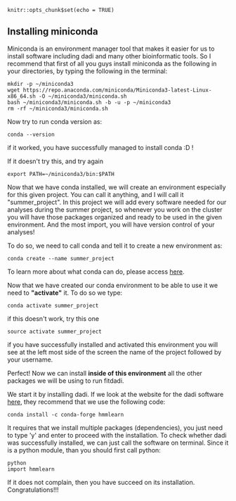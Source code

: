 ```{r setup, include=FALSE}
knitr::opts_chunk$set(echo = TRUE)
```

## Installing miniconda

Miniconda is an environment manager tool that makes it easier for us to install software including dadi and many other bioinformatic tools. So I recommend that first of all you guys install miniconda as the following in your directories, by typing the following in the terminal:

```{bash, eval=F}
mkdir -p ~/miniconda3
wget https://repo.anaconda.com/miniconda/Miniconda3-latest-Linux-x86_64.sh -O ~/miniconda3/miniconda.sh
bash ~/miniconda3/miniconda.sh -b -u -p ~/miniconda3
rm -rf ~/miniconda3/miniconda.sh
```

Now try to run conda version as:

```{bash, eval=F}
conda --version
```
if it worked, you have successfully managed to install conda :D ! 

If it doesn't try this, and try again

```{bash, eval=F}
export PATH=~/miniconda3/bin:$PATH
```

Now that we have conda installed, we will create an environment especially for this given project. You can call it anything, and I will call it "summer_project". In this project we will add every software needed for our analyses during the summer project, so whenever you work on the cluster you will have those packages organized and ready to be used in the given environment. And the most import, you will have version control of your analyses!

To do so, we need to call conda and tell it to create a new environment as:

```{bash, eval=F}
conda create --name summer_project
```

To learn more about what conda can do, please access [here](https://conda.io/projects/conda/en/latest/user-guide/tasks/manage-environments.html).

Now that we have created our conda environment to be able to use it we need to **"activate"** it. To do so we type:

```{bash, eval=F}
conda activate summer_project

```

if this doesn't work, try this one

```{bash, eval=F}
source activate summer_project

```

if you have successfully installed and activated this environment you will see at the left most side of the screen the name of the project followed by your username. 

Perfect! Now we can install **inside of this environment** all the other packages we will be using to run fitdadi. 

We start it by installing dadi. If we look at the website for the dadi software [here](https://dadi.readthedocs.io/en/latest/user-guide/installation/), they recommend that we use the following code:

```{bash, eval=F}
conda install -c conda-forge hmmlearn
```

It requires that we install multiple packages (dependencies), you just need to type 'y' and enter to proceed with the installation. 
To check whether dadi was successfully installed, we can just call the software on terminal. Since it is a python module, than you should first call python:

```{bash, eval=F}
python
import hmmlearn
```


If it does not complain, then you have succeed on its installation. Congratulations!!!
